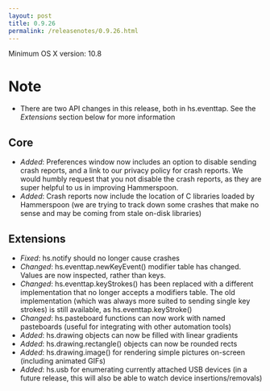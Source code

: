 ```yaml
---
layout: post
title: 0.9.26
permalink: /releasenotes/0.9.26.html
---
```


Minimum OS X version: 10.8

# Note
 * There are two API changes in this release, both in hs.eventtap. See the *Extensions* section below for more information

## Core
 * *Added*: Preferences window now includes an option to disable sending crash reports, and a link to our privacy policy for crash reports. We would humbly request that you not disable the crash reports, as they are super helpful to us in improving Hammerspoon.
 * *Added*: Crash reports now include the location of C libraries loaded by Hammerspoon (we are trying to track down some crashes that make no sense and may be coming from stale on-disk libraries)

## Extensions
 * *Fixed*: hs.notify should no longer cause crashes
 * *Changed*: hs.eventtap.newKeyEvent() modifier table has changed. Values are now inspected, rather than keys.
 * *Changed*: hs.eventtap.keyStrokes() has been replaced with a different implementation that no longer accepts a modifiers table. The old implementation (which was always more suited to sending single key strokes) is still available, as hs.eventtap.keyStroke()
 * *Changed*: hs.pasteboard functions can now work with named pasteboards (useful for integrating with other automation tools)
 * *Added*: hs.drawing objects can now be filled with linear gradients
 * *Added*: hs.drawing.rectangle() objects can now be rounded rects
 * *Added*: hs.drawing.image() for rendering simple pictures on-screen (including animated GIFs)
 * *Added*: hs.usb for enumerating currently attached USB devices (in a future release, this will also be able to watch device insertions/removals)
